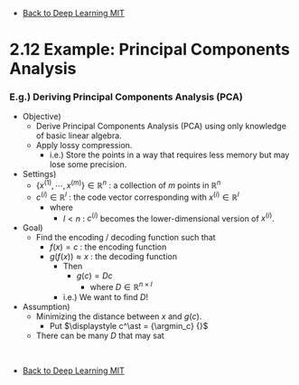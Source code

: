 * [Back to Deep Learning MIT](../../main.md)

# 2.12 Example: Principal Components Analysis

### E.g.) Deriving Principal Components Analysis (PCA) 
- Objective)
  - Derive Principal Components Analysis (PCA) using only knowledge of basic linear algebra.
  - Apply lossy compression.
    - i.e.) Store the points in a way that requires less memory but may lose some precision.
- Settings)
  - $`\lbrace x^{(1)}, \cdots, x^{(m)} \rbrace \in \mathbb{R}^n`$ : a collection of $`m`$ points in $`\mathbb{R}^n`$
  - $`c^{(i)} \in \mathbb{R}^l`$ : the code vector corresponding with $`x^{(i)} \in \mathbb{R}^l`$
    - where
      - $`l \lt n`$ : $`c^{(i)}`$ becomes the lower-dimensional version of $`x^{(i)}`$.
- Goal)
  - Find the encoding / decoding function such that
    - $`f(x) = c`$ : the encoding function
    - $`g(f(x)) \approx x`$ : the decoding function
      - Then 
        - $`g(c) = Dc`$
          - where $`D \in \mathbb{R}^{n\times l}`$
      - i.e.) We want to find $`D`$!
- Assumption)
  - Minimizing the distance between $`x`$ and $`g(c)`$.
    - Put $`\displaystyle c^\ast = {\argmin_c} {}`$
  - There can be many $`D`$ that may sat














<br>

* [Back to Deep Learning MIT](../../main.md)